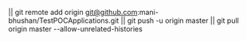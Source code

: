 || git remote add origin git@github.com:mani-bhushan/TestPOCApplications.git
|| git push -u origin master
|| git pull origin master --allow-unrelated-histories